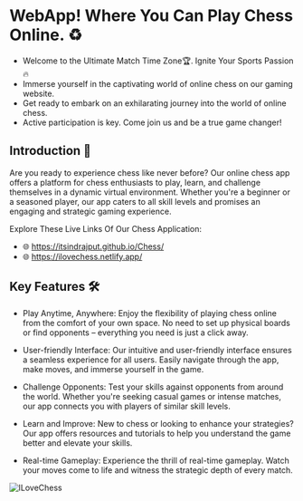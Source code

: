 # WebApp! Where You Can Play Chess Online. ♻️

- Welcome to the Ultimate Match Time Zone🏆. Ignite Your Sports Passion🔥
- Immerse yourself in the captivating world of online chess on our gaming website. 
- Get ready to embark on an exhilarating journey into the world of online chess.
- Active participation is key. Come join us and be a true game changer!

## Introduction 👀

Are you ready to experience chess like never before? Our online chess app offers a platform for chess enthusiasts to play, learn, and challenge themselves in a dynamic virtual environment. Whether you're a beginner or a seasoned player, our app caters to all skill levels and promises an engaging and strategic gaming experience.

Explore These Live Links Of Our Chess Application:
- 🌐 https://itsindrajput.github.io/Chess/
- 🌐 https://ilovechess.netlify.app/

## Key Features 🛠

- Play Anytime, Anywhere: Enjoy the flexibility of playing chess online from the comfort of your own space. No need to set up physical boards or find opponents – everything you need is just a click away.

- User-friendly Interface: Our intuitive and user-friendly interface ensures a seamless experience for all users. Easily navigate through the app, make moves, and immerse yourself in the game.

- Challenge Opponents: Test your skills against opponents from around the world. Whether you're seeking casual games or intense matches, our app connects you with players of similar skill levels.

- Learn and Improve: New to chess or looking to enhance your strategies? Our app offers resources and tutorials to help you understand the game better and elevate your skills.

- Real-time Gameplay: Experience the thrill of real-time gameplay. Watch your moves come to life and witness the strategic depth of every match.

![ILoveChess](https://github.com/itsindrajput/Chess/assets/70815899/c276c790-cfe1-4599-a254-4e4b7c4ecae2)
